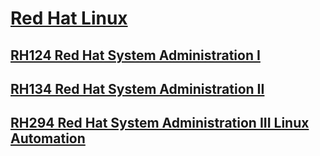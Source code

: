 # [Red Hat Linux](/README.md)
## [RH124 Red Hat System Administration I](/rh124_red_hat_system_administration_i/README.md)
## [RH134 Red Hat System Administration II](/rh134_red_hat_system_administration_ii/README.md)
## [RH294 Red Hat System Administration III Linux Automation](/rh294_red_hat_system_administration_iii_linux_automation/README.md)
